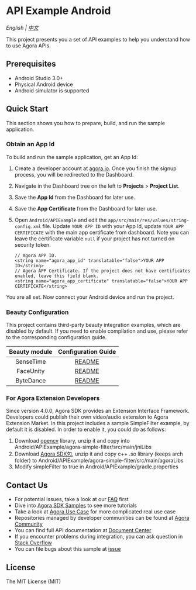 # API Example Android

*English | [中文](README.zh.md)*

This project presents you a set of API examples to help you understand how to use Agora APIs.

## Prerequisites

- Android Studio 3.0+
- Physical Android device
- Android simulator is supported

## Quick Start

This section shows you how to prepare, build, and run the sample application.

### Obtain an App Id

To build and run the sample application, get an App Id:

1. Create a developer account at [agora.io](https://dashboard.agora.io/signin/). Once you finish the signup process, you will be redirected to the Dashboard.
2. Navigate in the Dashboard tree on the left to **Projects** > **Project List**.
3. Save the **App Id** from the Dashboard for later use.
4. Save the **App Certificate** from the Dashboard for later use.

5. Open `Android/APIExample` and edit the `app/src/main/res/values/string-config.xml` file. Update `YOUR APP ID` with your App Id, update `YOUR APP CERTIFICATE` with the main app certificate from dashboard. Note you can leave the certificate variable `null` if your project has not turned on security token.

    ```
    // Agora APP ID.
    <string name="agora_app_id" translatable="false">YOUR APP ID</string>
    // Agora APP Certificate. If the project does not have certificates enabled, leave this field blank.
    <string name="agora_app_certificate" translatable="false">YOUR APP CERTIFICATE</string>
    ```

You are all set. Now connect your Android device and run the project.

### Beauty Configuration
This project contains third-party beauty integration examples, which are disabled by default. If you need to enable compilation and use, please refer to the corresponding configuration guide.

| Beauty module |          Configuration Guide          |
|:-------------:|:-------------------------------------:|
|   SenseTime   | [README](beauty/sense-time/README.md) |
|   FaceUnity   | [README](beauty/faceunity/README.md)  |
|   ByteDance   | [README](beauty/bytedance/README.md)  |


### For Agora Extension Developers

Since version 4.0.0, Agora SDK provides an Extension Interface Framework. Developers could publish their own video/audio extension to Agora Extension Market. In this project includes a sample SimpleFilter example, by default it is disabled.
In order to enable it, you could do as follows:

1. Download [opencv](https://agora-adc-artifacts.s3.cn-north-1.amazonaws.com.cn/androidLibs/opencv4.zip) library, unzip it and copy into Android/APIExample/agora-simple-filter/src/main/jniLibs
2. Download [Agora SDK包](https://docs.agora.io/cn/video-call-4.x/downloads?platform=Android), unzip it and copy c++ .so library (keeps arch folder) to Android/APIExample/agora-simple-filter/src/main/agoraLibs
3. Modify simpleFilter to true in Android/APIExample/gradle.properties

## Contact Us

- For potential issues, take a look at our [FAQ](https://docs.agora.io/en/faq) first
- Dive into [Agora SDK Samples](https://github.com/AgoraIO) to see more tutorials
- Take a look at [Agora Use Case](https://github.com/AgoraIO-usecase) for more complicated real use case
- Repositories managed by developer communities can be found at [Agora Community](https://github.com/AgoraIO-Community)
- You can find full API documentation at [Document Center](https://docs.agora.io/en/)
- If you encounter problems during integration, you can ask question in [Stack Overflow](https://stackoverflow.com/questions/tagged/agora.io)
- You can file bugs about this sample at [issue](https://github.com/AgoraIO/API-Examples/issues)

## License

The MIT License (MIT)
